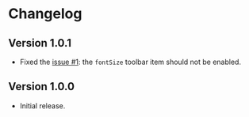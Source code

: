 # Changelog

## Version 1.0.1
- Fixed the [issue #1](https://github.com/sab-international/rich-text-editor/issues/1): the `fontSize` toolbar item should not be enabled.

## Version 1.0.0
- Initial release.
